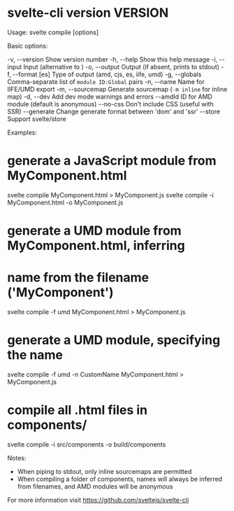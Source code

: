 svelte-cli version __VERSION__
=====================================

Usage: svelte compile <entry file> [options]

Basic options:

-v, --version            Show version number
-h, --help               Show this help message
-i, --input              Input (alternative to <entry file>)
-o, --output <output>    Output (if absent, prints to stdout)
-f, --format [es]        Type of output (amd, cjs, es, iife, umd)
-g, --globals            Comma-separate list of `module ID:Global` pairs
-n, --name               Name for IIFE/UMD export
-m, --sourcemap          Generate sourcemap (`-m inline` for inline map)
-d, --dev                Add dev mode warnings and errors
--amdId                  ID for AMD module (default is anonymous)
--no-css                 Don't include CSS (useful with SSR)
--generate               Change generate format between 'dom' and 'ssr'
--store                  Support svelte/store

Examples:

# generate a JavaScript module from MyComponent.html
svelte compile MyComponent.html > MyComponent.js
svelte compile -i MyComponent.html -o MyComponent.js

# generate a UMD module from MyComponent.html, inferring
# name from the filename ('MyComponent')
svelte compile -f umd MyComponent.html > MyComponent.js

# generate a UMD module, specifying the name
svelte compile -f umd -n CustomName MyComponent.html > MyComponent.js

# compile all .html files in components/
svelte compile -i src/components -o build/components

Notes:

* When piping to stdout, only inline sourcemaps are permitted
* When compiling a folder of components, names will always be
  inferred from filenames, and AMD modules will be anonymous

For more information visit https://github.com/sveltejs/svelte-cli
